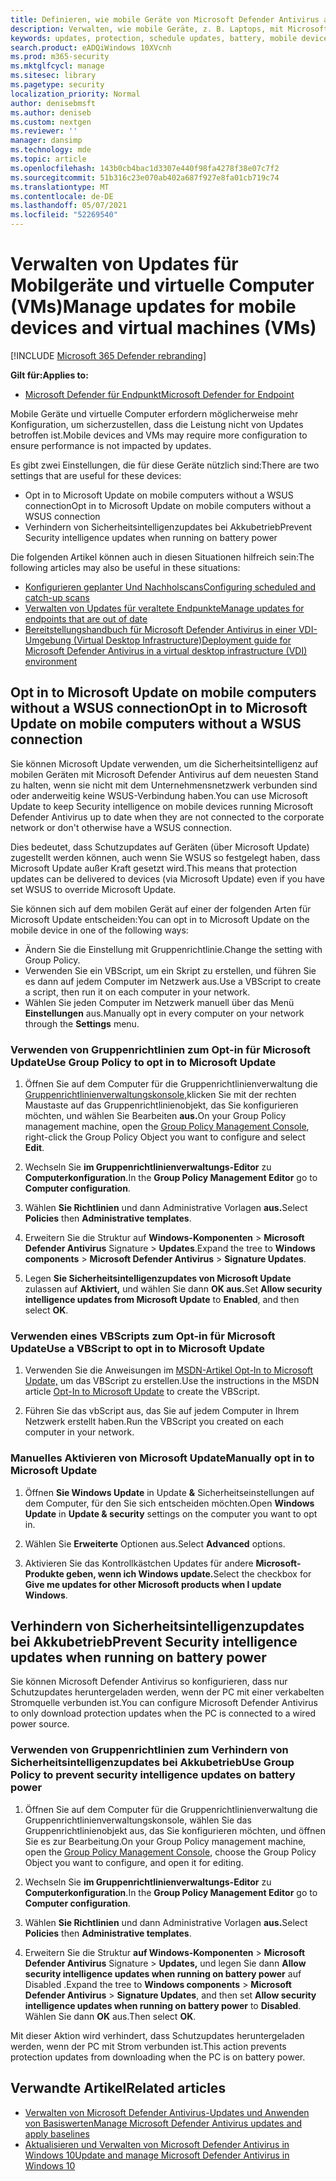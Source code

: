 ```yaml
---
title: Definieren, wie mobile Geräte von Microsoft Defender Antivirus aktualisiert werden
description: Verwalten, wie mobile Geräte, z. B. Laptops, mit Microsoft Defender Antivirus Protection-Updates aktualisiert werden sollen.
keywords: updates, protection, schedule updates, battery, mobile device, laptop, notebook, opt-in, microsoft update, wsus, override
search.product: eADQiWindows 10XVcnh
ms.prod: m365-security
ms.mktglfcycl: manage
ms.sitesec: library
ms.pagetype: security
localization_priority: Normal
author: denisebmsft
ms.author: deniseb
ms.custom: nextgen
ms.reviewer: ''
manager: dansimp
ms.technology: mde
ms.topic: article
ms.openlocfilehash: 143b0cb4bac1d3307e440f98fa4278f38e07c7f2
ms.sourcegitcommit: 51b316c23e070ab402a687f927e8fa01cb719c74
ms.translationtype: MT
ms.contentlocale: de-DE
ms.lasthandoff: 05/07/2021
ms.locfileid: "52269540"
---
```

# <a name="manage-updates-for-mobile-devices-and-virtual-machines-vms"></a><span data-ttu-id="1cb1b-104">Verwalten von Updates für Mobilgeräte und virtuelle Computer (VMs)</span><span class="sxs-lookup"><span data-stu-id="1cb1b-104">Manage updates for mobile devices and virtual machines (VMs)</span></span>

[!INCLUDE [Microsoft 365 Defender rebranding](../../includes/microsoft-defender.md)]


<span data-ttu-id="1cb1b-105">**Gilt für:**</span><span class="sxs-lookup"><span data-stu-id="1cb1b-105">**Applies to:**</span></span>

- [<span data-ttu-id="1cb1b-106">Microsoft Defender für Endpunkt</span><span class="sxs-lookup"><span data-stu-id="1cb1b-106">Microsoft Defender for Endpoint</span></span>](/microsoft-365/security/defender-endpoint/)

<span data-ttu-id="1cb1b-107">Mobile Geräte und virtuelle Computer erfordern möglicherweise mehr Konfiguration, um sicherzustellen, dass die Leistung nicht von Updates betroffen ist.</span><span class="sxs-lookup"><span data-stu-id="1cb1b-107">Mobile devices and VMs may require more configuration to ensure performance is not impacted by updates.</span></span>

<span data-ttu-id="1cb1b-108">Es gibt zwei Einstellungen, die für diese Geräte nützlich sind:</span><span class="sxs-lookup"><span data-stu-id="1cb1b-108">There are two settings that are useful for these devices:</span></span>

- <span data-ttu-id="1cb1b-109">Opt in to Microsoft Update on mobile computers without a WSUS connection</span><span class="sxs-lookup"><span data-stu-id="1cb1b-109">Opt in to Microsoft Update on mobile computers without a WSUS connection</span></span>
- <span data-ttu-id="1cb1b-110">Verhindern von Sicherheitsintelligenzupdates bei Akkubetrieb</span><span class="sxs-lookup"><span data-stu-id="1cb1b-110">Prevent Security intelligence updates when running on battery power</span></span>

<span data-ttu-id="1cb1b-111">Die folgenden Artikel können auch in diesen Situationen hilfreich sein:</span><span class="sxs-lookup"><span data-stu-id="1cb1b-111">The following articles may also be useful in these situations:</span></span>
- [<span data-ttu-id="1cb1b-112">Konfigurieren geplanter Und Nachholscans</span><span class="sxs-lookup"><span data-stu-id="1cb1b-112">Configuring scheduled and catch-up scans</span></span>](scheduled-catch-up-scans-microsoft-defender-antivirus.md)
- [<span data-ttu-id="1cb1b-113">Verwalten von Updates für veraltete Endpunkte</span><span class="sxs-lookup"><span data-stu-id="1cb1b-113">Manage updates for endpoints that are out of date</span></span>](manage-outdated-endpoints-microsoft-defender-antivirus.md)
- [<span data-ttu-id="1cb1b-114">Bereitstellungshandbuch für Microsoft Defender Antivirus in einer VDI-Umgebung (Virtual Desktop Infrastructure)</span><span class="sxs-lookup"><span data-stu-id="1cb1b-114">Deployment guide for Microsoft Defender Antivirus in a virtual desktop infrastructure (VDI) environment</span></span>](deployment-vdi-microsoft-defender-antivirus.md)

## <a name="opt-in-to-microsoft-update-on-mobile-computers-without-a-wsus-connection"></a><span data-ttu-id="1cb1b-115">Opt in to Microsoft Update on mobile computers without a WSUS connection</span><span class="sxs-lookup"><span data-stu-id="1cb1b-115">Opt in to Microsoft Update on mobile computers without a WSUS connection</span></span>

<span data-ttu-id="1cb1b-116">Sie können Microsoft Update verwenden, um die Sicherheitsintelligenz auf mobilen Geräten mit Microsoft Defender Antivirus auf dem neuesten Stand zu halten, wenn sie nicht mit dem Unternehmensnetzwerk verbunden sind oder anderweitig keine WSUS-Verbindung haben.</span><span class="sxs-lookup"><span data-stu-id="1cb1b-116">You can use Microsoft Update to keep Security intelligence on mobile devices running Microsoft Defender Antivirus up to date when they are not connected to the corporate network or don't otherwise have a WSUS connection.</span></span> 

<span data-ttu-id="1cb1b-117">Dies bedeutet, dass Schutzupdates auf Geräten (über Microsoft Update) zugestellt werden können, auch wenn Sie WSUS so festgelegt haben, dass Microsoft Update außer Kraft gesetzt wird.</span><span class="sxs-lookup"><span data-stu-id="1cb1b-117">This means that protection updates can be delivered to devices (via Microsoft Update) even if you have set WSUS to override Microsoft Update.</span></span>

<span data-ttu-id="1cb1b-118">Sie können sich auf dem mobilen Gerät auf einer der folgenden Arten für Microsoft Update entscheiden:</span><span class="sxs-lookup"><span data-stu-id="1cb1b-118">You can opt in to Microsoft Update on the mobile device in one of the following ways:</span></span>

- <span data-ttu-id="1cb1b-119">Ändern Sie die Einstellung mit Gruppenrichtlinie.</span><span class="sxs-lookup"><span data-stu-id="1cb1b-119">Change the setting with Group Policy.</span></span>
- <span data-ttu-id="1cb1b-120">Verwenden Sie ein VBScript, um ein Skript zu erstellen, und führen Sie es dann auf jedem Computer im Netzwerk aus.</span><span class="sxs-lookup"><span data-stu-id="1cb1b-120">Use a VBScript to create a script, then run it on each computer in your network.</span></span>
- <span data-ttu-id="1cb1b-121">Wählen Sie jeden Computer im Netzwerk manuell über das Menü **Einstellungen** aus.</span><span class="sxs-lookup"><span data-stu-id="1cb1b-121">Manually opt in every computer on your network through the **Settings** menu.</span></span>

### <a name="use-group-policy-to-opt-in-to-microsoft-update"></a><span data-ttu-id="1cb1b-122">Verwenden von Gruppenrichtlinien zum Opt-in für Microsoft Update</span><span class="sxs-lookup"><span data-stu-id="1cb1b-122">Use Group Policy to opt in to Microsoft Update</span></span>

1. <span data-ttu-id="1cb1b-123">Öffnen Sie auf dem Computer für die Gruppenrichtlinienverwaltung die [Gruppenrichtlinienverwaltungskonsole,](/previous-versions/windows/it-pro/windows-server-2008-R2-and-2008/cc731212(v=ws.11))klicken Sie mit der rechten Maustaste auf das Gruppenrichtlinienobjekt, das Sie konfigurieren möchten, und wählen Sie Bearbeiten **aus.**</span><span class="sxs-lookup"><span data-stu-id="1cb1b-123">On your Group Policy management machine, open the [Group Policy Management Console](/previous-versions/windows/it-pro/windows-server-2008-R2-and-2008/cc731212(v=ws.11)), right-click the Group Policy Object you want to configure and select **Edit**.</span></span>

2. <span data-ttu-id="1cb1b-124">Wechseln Sie **im Gruppenrichtlinienverwaltungs-Editor** zu **Computerkonfiguration**.</span><span class="sxs-lookup"><span data-stu-id="1cb1b-124">In the **Group Policy Management Editor** go to **Computer configuration**.</span></span>

3. <span data-ttu-id="1cb1b-125">Wählen **Sie Richtlinien** und dann Administrative Vorlagen **aus.**</span><span class="sxs-lookup"><span data-stu-id="1cb1b-125">Select **Policies** then **Administrative templates**.</span></span>

4. <span data-ttu-id="1cb1b-126">Erweitern Sie die Struktur auf **Windows-Komponenten**  >  **Microsoft Defender Antivirus** Signature  >  **Updates**.</span><span class="sxs-lookup"><span data-stu-id="1cb1b-126">Expand the tree to **Windows components** > **Microsoft Defender Antivirus** > **Signature Updates**.</span></span>

5. <span data-ttu-id="1cb1b-127">Legen **Sie Sicherheitsintelligenzupdates von Microsoft Update** zulassen auf **Aktiviert,** und wählen Sie dann **OK aus.**</span><span class="sxs-lookup"><span data-stu-id="1cb1b-127">Set **Allow security intelligence updates from Microsoft Update** to **Enabled**, and then select  **OK**.</span></span>


### <a name="use-a-vbscript-to-opt-in-to-microsoft-update"></a><span data-ttu-id="1cb1b-128">Verwenden eines VBScripts zum Opt-in für Microsoft Update</span><span class="sxs-lookup"><span data-stu-id="1cb1b-128">Use a VBScript to opt in to Microsoft Update</span></span>

1. <span data-ttu-id="1cb1b-129">Verwenden Sie die Anweisungen im [MSDN-Artikel Opt-In to Microsoft Update,](/windows/win32/wua_sdk/opt-in-to-microsoft-update) um das VBScript zu erstellen.</span><span class="sxs-lookup"><span data-stu-id="1cb1b-129">Use the instructions in the MSDN article [Opt-In to Microsoft Update](/windows/win32/wua_sdk/opt-in-to-microsoft-update) to create the VBScript.</span></span>

2. <span data-ttu-id="1cb1b-130">Führen Sie das vbScript aus, das Sie auf jedem Computer in Ihrem Netzwerk erstellt haben.</span><span class="sxs-lookup"><span data-stu-id="1cb1b-130">Run the VBScript you created on each computer in your network.</span></span>

### <a name="manually-opt-in-to-microsoft-update"></a><span data-ttu-id="1cb1b-131">Manuelles Aktivieren von Microsoft Update</span><span class="sxs-lookup"><span data-stu-id="1cb1b-131">Manually opt in to Microsoft Update</span></span>

1. <span data-ttu-id="1cb1b-132">Öffnen **Sie Windows Update** in Update **&** Sicherheitseinstellungen auf dem Computer, für den Sie sich entscheiden möchten.</span><span class="sxs-lookup"><span data-stu-id="1cb1b-132">Open **Windows Update** in **Update & security** settings on the computer you want to opt in.</span></span>

2. <span data-ttu-id="1cb1b-133">Wählen Sie **Erweiterte** Optionen aus.</span><span class="sxs-lookup"><span data-stu-id="1cb1b-133">Select **Advanced** options.</span></span>

3. <span data-ttu-id="1cb1b-134">Aktivieren Sie das Kontrollkästchen Updates für andere **Microsoft-Produkte geben, wenn ich Windows update.**</span><span class="sxs-lookup"><span data-stu-id="1cb1b-134">Select the checkbox for **Give me updates for other Microsoft products when I update Windows**.</span></span>

## <a name="prevent-security-intelligence-updates-when-running-on-battery-power"></a><span data-ttu-id="1cb1b-135">Verhindern von Sicherheitsintelligenzupdates bei Akkubetrieb</span><span class="sxs-lookup"><span data-stu-id="1cb1b-135">Prevent Security intelligence updates when running on battery power</span></span>

<span data-ttu-id="1cb1b-136">Sie können Microsoft Defender Antivirus so konfigurieren, dass nur Schutzupdates heruntergeladen werden, wenn der PC mit einer verkabelten Stromquelle verbunden ist.</span><span class="sxs-lookup"><span data-stu-id="1cb1b-136">You can configure Microsoft Defender Antivirus to only download protection updates when the PC is connected to a wired power source.</span></span> 

### <a name="use-group-policy-to-prevent-security-intelligence-updates-on-battery-power"></a><span data-ttu-id="1cb1b-137">Verwenden von Gruppenrichtlinien zum Verhindern von Sicherheitsintelligenzupdates bei Akkubetrieb</span><span class="sxs-lookup"><span data-stu-id="1cb1b-137">Use Group Policy to prevent security intelligence updates on battery power</span></span>

1.  <span data-ttu-id="1cb1b-138">Öffnen Sie auf dem Computer [](/previous-versions/windows/it-pro/windows-server-2008-R2-and-2008/cc731212(v=ws.11))für die Gruppenrichtlinienverwaltung die Gruppenrichtlinienverwaltungskonsole, wählen Sie das Gruppenrichtlinienobjekt aus, das Sie konfigurieren möchten, und öffnen Sie es zur Bearbeitung.</span><span class="sxs-lookup"><span data-stu-id="1cb1b-138">On your Group Policy management machine, open the [Group Policy Management Console](/previous-versions/windows/it-pro/windows-server-2008-R2-and-2008/cc731212(v=ws.11)), choose the Group Policy Object you want to configure, and open it for editing.</span></span>

2.  <span data-ttu-id="1cb1b-139">Wechseln Sie **im Gruppenrichtlinienverwaltungs-Editor** zu **Computerkonfiguration**.</span><span class="sxs-lookup"><span data-stu-id="1cb1b-139">In the **Group Policy Management Editor** go to **Computer configuration**.</span></span>

3.  <span data-ttu-id="1cb1b-140">Wählen **Sie Richtlinien** und dann Administrative Vorlagen **aus.**</span><span class="sxs-lookup"><span data-stu-id="1cb1b-140">Select **Policies** then **Administrative templates**.</span></span>

4.  <span data-ttu-id="1cb1b-141">Erweitern Sie die Struktur **auf Windows-Komponenten**  >  **Microsoft Defender Antivirus** Signature  >  **Updates,** und legen Sie dann **Allow security intelligence updates when running on battery power** auf Disabled .</span><span class="sxs-lookup"><span data-stu-id="1cb1b-141">Expand the tree to **Windows components** > **Microsoft Defender Antivirus** > **Signature Updates**, and then set **Allow security intelligence updates when running on battery power** to **Disabled**.</span></span> <span data-ttu-id="1cb1b-142">Wählen Sie dann **OK** aus.</span><span class="sxs-lookup"><span data-stu-id="1cb1b-142">Then select **OK**.</span></span> 

<span data-ttu-id="1cb1b-143">Mit dieser Aktion wird verhindert, dass Schutzupdates heruntergeladen werden, wenn der PC mit Strom verbunden ist.</span><span class="sxs-lookup"><span data-stu-id="1cb1b-143">This action prevents protection updates from downloading when the PC is on battery power.</span></span>

## <a name="related-articles"></a><span data-ttu-id="1cb1b-144">Verwandte Artikel</span><span class="sxs-lookup"><span data-stu-id="1cb1b-144">Related articles</span></span>

- [<span data-ttu-id="1cb1b-145">Verwalten von Microsoft Defender Antivirus-Updates und Anwenden von Basiswerten</span><span class="sxs-lookup"><span data-stu-id="1cb1b-145">Manage Microsoft Defender Antivirus updates and apply baselines</span></span>](manage-updates-baselines-microsoft-defender-antivirus.md)
- [<span data-ttu-id="1cb1b-146">Aktualisieren und Verwalten von Microsoft Defender Antivirus in Windows 10</span><span class="sxs-lookup"><span data-stu-id="1cb1b-146">Update and manage Microsoft Defender Antivirus in Windows 10</span></span>](deploy-manage-report-microsoft-defender-antivirus.md)